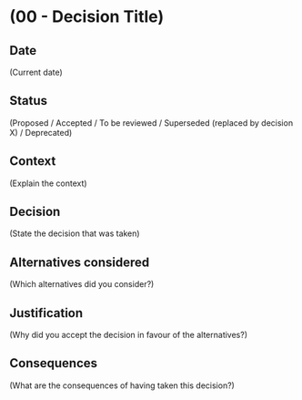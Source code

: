 # (00 - Decision Title)

## Date

(Current date)

## Status

(Proposed / Accepted / To be reviewed / Superseded (replaced by decision X) / Deprecated)

## Context

(Explain the context)

## Decision

(State the decision that was taken)

## Alternatives considered

(Which alternatives did you consider?)

## Justification

(Why did you accept the decision in favour of the alternatives?)

## Consequences

(What are the consequences of having taken this decision?)